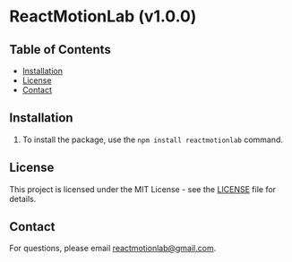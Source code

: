 # ReactMotionLab (v1.0.0)

## Table of Contents
- [Installation](#installation)
- [License](#license)
- [Contact](#contact)

## Installation
1. To install the package, use the `npm install reactmotionlab` command.

## License
This project is licensed under the MIT License - see the [LICENSE](LICENSE) file for details.

## Contact
For questions, please email [reactmotionlab@gmail.com](mailto:reactmotionlab@gmail.com).